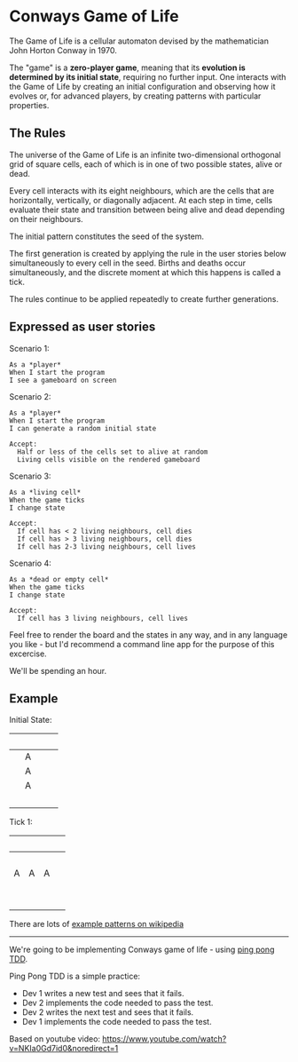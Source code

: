 # Conways Game of Life

The Game of Life is a cellular automaton devised by the  mathematician John Horton Conway in 1970.

The "game" is a **zero-player game**, meaning that its **evolution is determined by its initial state**, requiring no further input. One interacts with the Game of Life by creating an initial configuration and observing how it evolves or, for advanced players, by creating patterns with particular properties.


## The Rules

The universe of the Game of Life is an infinite two-dimensional orthogonal grid of square cells, each of which is in one of two possible states, alive or dead.

Every cell interacts with its eight neighbours, which are the cells that are horizontally, vertically, or diagonally adjacent. At each step in time, cells evaluate their state and transition between being alive and dead depending on their neighbours.

The initial pattern constitutes the seed of the system.

The first generation is created by applying the rule in the user stories below simultaneously to every cell in the seed. Births and deaths occur simultaneously, and the discrete moment at which this happens is  called a tick.

The rules continue to be applied repeatedly to create further generations.

## Expressed as user stories

Scenario 1:

    As a *player*
    When I start the program
    I see a gameboard on screen

Scenario 2:

    As a *player*
    When I start the program
    I can generate a random initial state

    Accept:
      Half or less of the cells set to alive at random
      Living cells visible on the rendered gameboard

Scenario 3:

    As a *living cell*
    When the game ticks
    I change state

    Accept:
      If cell has < 2 living neighbours, cell dies
      If cell has > 3 living neighbours, cell dies
      If cell has 2-3 living neighbours, cell lives


Scenario 4:

    As a *dead or empty cell*
    When the game ticks
    I change state

    Accept:
      If cell has 3 living neighbours, cell lives

Feel free to render the board and the states in any way, and in any language you like - but I'd recommend a command line app for the purpose of this excercise.

We'll be spending an hour.

## Example

Initial State:

| &nbsp; | &nbsp; | &nbsp; | &nbsp; |
| - | - | - | - |
|   | A |   |   |
|   | A |   |   |
|   | A |   |   |
|   |   |   | &nbsp;  |


Tick 1:

| &nbsp; | &nbsp; | &nbsp; | &nbsp; |
| - | - | - | - |
| &nbsp;  |   |   |   |
| A | A | A |   |
| &nbsp;  |   |   |   |
|   |   |   | &nbsp;  |

There are lots of [example patterns on wikipedia](http://en.wikipedia.org/wiki/Conway's_Game_of_Life#Examples_of_pattern)

---

We're going to be implementing Conways game of life - using [ping pong TDD](http://c2.com/cgi/wiki?PairProgrammingPingPongPattern).

Ping Pong TDD is a simple practice:

  * Dev 1 writes a new test and sees that it fails.
  * Dev 2 implements the code needed to pass the test.
  * Dev 2 writes the next test and sees that it fails.
  * Dev 1 implements the code needed to pass the test.

Based on youtube video:
https://www.youtube.com/watch?v=NKIa0Gd7id0&noredirect=1
